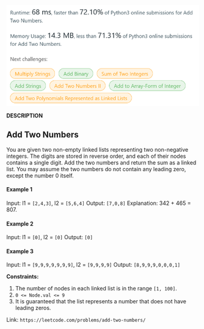![plot](./result.png)

**DESCRIPTION**
<br>
<h2>Add Two Numbers</h2>
<p>You are given two non-empty linked lists representing two non-negative integers. The digits are stored in reverse order, and each of their nodes contains a single digit. Add the two numbers and return the sum as a linked list.
You may assume the two numbers do not contain any leading zero, except the number 0 itself.</p>
<h4>Example 1</h4>

Input: l1 = `[2,4,3]`, l2 = `[5,6,4]`
Output: `[7,0,8]`
Explanation: 342 + 465 = 807.

<h4>Example 2</h4>

Input: l1 = `[0]`, l2 = `[0]`
Output: `[0]`

<h4>Example 3</h4>

Input: l1 = `[9,9,9,9,9,9,9]`, l2 = `[9,9,9,9]`
Output: `[8,9,9,9,0,0,0,1]`

__Constraints:__

1. The number of nodes in each linked list is in the range `[1, 100]`.
2. `0 <= Node.val <= 9`
3. It is guaranteed that the list represents a number that does not have leading zeros.

Link: `https://leetcode.com/problems/add-two-numbers/`

